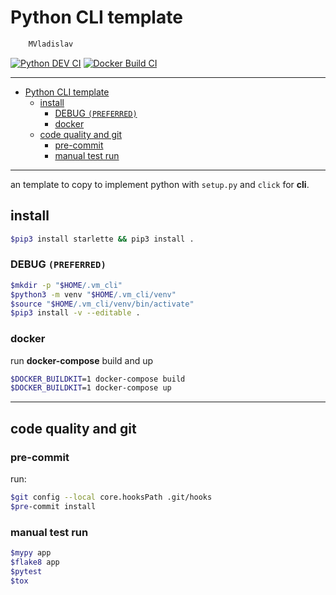 # Python CLI template

```sh
    MVladislav
```

[![Python DEV CI](https://github.com/MVladislav/vm-cli-template/actions/workflows/python-dev.yml/badge.svg?branch=develop)](https://github.com/MVladislav/vm-cli-template/actions/workflows/python-dev.yml)
[![Docker Build CI](https://github.com/MVladislav/vm-cli-template/actions/workflows/docker-build.yml/badge.svg?branch=develop)](https://github.com/MVladislav/vm-cli-template/actions/workflows/docker-build.yml)

---

- [Python CLI template](#python-cli-template)
  - [install](#install)
    - [DEBUG `(PREFERRED)`](#debug-preferred)
    - [docker](#docker)
  - [code quality and git](#code-quality-and-git)
    - [pre-commit](#pre-commit)
    - [manual test run](#manual-test-run)

---

an template to copy to implement python with `setup.py` and `click` for **cli**.

## install

```sh
$pip3 install starlette && pip3 install .
```

### DEBUG `(PREFERRED)`

```sh
$mkdir -p "$HOME/.vm_cli"
$python3 -m venv "$HOME/.vm_cli/venv"
$source "$HOME/.vm_cli/venv/bin/activate"
$pip3 install -v --editable .
```

### docker

run **docker-compose** build and up

```sh
$DOCKER_BUILDKIT=1 docker-compose build
$DOCKER_BUILDKIT=1 docker-compose up
```

---

## code quality and git

### pre-commit

run:

```sh
$git config --local core.hooksPath .git/hooks
$pre-commit install
```

### manual test run

```sh
$mypy app
$flake8 app
$pytest
$tox
```

